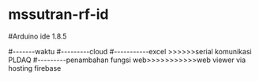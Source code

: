 # mssutran-rf-id

#Arduino ide 1.8.5

#-------waktu
#---------cloud
#-----------excel >>>>>>serial komunikasi PLDAQ
#---------penambahan fungsi web>>>>>>>>>>>web viewer via hosting firebase
